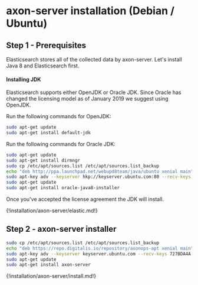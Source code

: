 # axon-server installation (Debian / Ubuntu)

## Step 1 - Prerequisites

Elasticsearch stores all of the collected data by axon-server. Let's install Java 8 and Elasticsearch first.

#### Installing JDK
Elasticsearch supports either OpenJDK or Oracle JDK. Since Oracle has changed the licensing model as of January 2019 we suggest using OpenJDK.

Run the following commands for OpenJDK:
``` bash
sudo apt-get update
sudo apt-get install default-jdk
```

Run the following commands for Oracle JDK:
``` bash
sudo apt-get update
sudo apt-get install dirmngr
sudo cp /etc/apt/sources.list /etc/apt/sources.list_backup
echo "deb http://ppa.launchpad.net/webupd8team/java/ubuntu xenial main" | sudo tee /etc/apt/sources.list.d/webupd8team-java.list
sudo apt-key adv --keyserver hkp://keyserver.ubuntu.com:80 --recv-keys EEA14886
sudo apt-get update
sudo apt-get install oracle-java8-installer
```

Once you've accepted the license agreement the JDK will install.

{!installation/axon-server/elastic.md!}

## Step 2 - axon-server installer
``` bash
sudo cp /etc/apt/sources.list /etc/apt/sources.list_backup
echo "deb https://repo.digitalis.io/repository/axonops-apt xenial main" | sudo tee /etc/apt/sources.list.d/axonops.list
sudo apt-key adv --keyserver keyserver.ubuntu.com --recv-keys 727BDA4A
sudo apt-get update
sudo apt-get install axon-server
```

{!installation/axon-server/install.md!}







